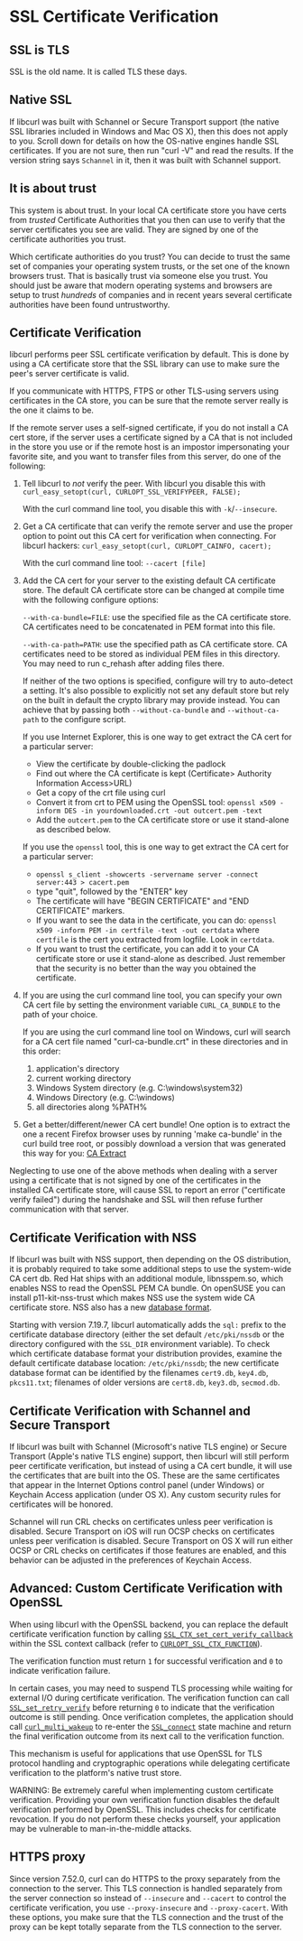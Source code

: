 SSL Certificate Verification
============================

SSL is TLS
----------

SSL is the old name. It is called TLS these days.

Native SSL
----------

If libcurl was built with Schannel or Secure Transport support (the native SSL
libraries included in Windows and Mac OS X), then this does not apply to
you. Scroll down for details on how the OS-native engines handle SSL
certificates. If you are not sure, then run "curl -V" and read the results. If
the version string says `Schannel` in it, then it was built with Schannel
support.

It is about trust
-----------------

This system is about trust. In your local CA certificate store you have certs
from *trusted* Certificate Authorities that you then can use to verify that
the server certificates you see are valid. They are signed by one of the
certificate authorities you trust.

Which certificate authorities do you trust? You can decide to trust the same
set of companies your operating system trusts, or the set one of the known
browsers trust. That is basically trust via someone else you trust. You should
just be aware that modern operating systems and browsers are setup to trust
*hundreds* of companies and in recent years several certificate authorities
have been found untrustworthy.

Certificate Verification
------------------------

libcurl performs peer SSL certificate verification by default. This is done
by using a CA certificate store that the SSL library can use to make sure the
peer's server certificate is valid.

If you communicate with HTTPS, FTPS or other TLS-using servers using
certificates in the CA store, you can be sure that the remote server really is
the one it claims to be.

If the remote server uses a self-signed certificate, if you do not install a CA
cert store, if the server uses a certificate signed by a CA that is not
included in the store you use or if the remote host is an impostor
impersonating your favorite site, and you want to transfer files from this
server, do one of the following:

 1. Tell libcurl to *not* verify the peer. With libcurl you disable this with
    `curl_easy_setopt(curl, CURLOPT_SSL_VERIFYPEER, FALSE);`

    With the curl command line tool, you disable this with `-k`/`--insecure`.

 2. Get a CA certificate that can verify the remote server and use the proper
    option to point out this CA cert for verification when connecting. For
    libcurl hackers: `curl_easy_setopt(curl, CURLOPT_CAINFO, cacert);`

    With the curl command line tool: `--cacert [file]`

 3. Add the CA cert for your server to the existing default CA certificate
    store. The default CA certificate store can be changed at compile time with
    the following configure options:

    `--with-ca-bundle=FILE`: use the specified file as the CA certificate
    store. CA certificates need to be concatenated in PEM format into this
    file.

    `--with-ca-path=PATH`: use the specified path as CA certificate store. CA
    certificates need to be stored as individual PEM files in this directory.
    You may need to run c_rehash after adding files there.

    If neither of the two options is specified, configure will try to
    auto-detect a setting. It's also possible to explicitly not set any
    default store but rely on the built in default the crypto library may
    provide instead. You can achieve that by passing both
    `--without-ca-bundle` and `--without-ca-path` to the configure script.

    If you use Internet Explorer, this is one way to get extract the CA cert
    for a particular server:

     - View the certificate by double-clicking the padlock
     - Find out where the CA certificate is kept (Certificate>
       Authority Information Access>URL)
     - Get a copy of the crt file using curl
     - Convert it from crt to PEM using the OpenSSL tool:
       `openssl x509 -inform DES -in yourdownloaded.crt -out outcert.pem -text`
     - Add the `outcert.pem` to the CA certificate store or use it stand-alone
       as described below.

    If you use the `openssl` tool, this is one way to get extract the CA cert
    for a particular server:

     - `openssl s_client -showcerts -servername server -connect server:443 > cacert.pem`
     - type "quit", followed by the "ENTER" key
     - The certificate will have "BEGIN CERTIFICATE" and "END CERTIFICATE"
       markers.
     - If you want to see the data in the certificate, you can do: `openssl
       x509 -inform PEM -in certfile -text -out certdata` where `certfile` is
       the cert you extracted from logfile. Look in `certdata`.
     - If you want to trust the certificate, you can add it to your CA
       certificate store or use it stand-alone as described. Just remember that
       the security is no better than the way you obtained the certificate.

 4. If you are using the curl command line tool, you can specify your own CA
    cert file by setting the environment variable `CURL_CA_BUNDLE` to the path
    of your choice.

    If you are using the curl command line tool on Windows, curl will search
    for a CA cert file named "curl-ca-bundle.crt" in these directories and in
    this order:
      1. application's directory
      2. current working directory
      3. Windows System directory (e.g. C:\windows\system32)
      4. Windows Directory (e.g. C:\windows)
      5. all directories along %PATH%

 5. Get a better/different/newer CA cert bundle! One option is to extract the
    one a recent Firefox browser uses by running 'make ca-bundle' in the curl
    build tree root, or possibly download a version that was generated this
    way for you: [CA Extract](https://curl.se/docs/caextract.html)

Neglecting to use one of the above methods when dealing with a server using a
certificate that is not signed by one of the certificates in the installed CA
certificate store, will cause SSL to report an error ("certificate verify
failed") during the handshake and SSL will then refuse further communication
with that server.

Certificate Verification with NSS
---------------------------------

If libcurl was built with NSS support, then depending on the OS distribution,
it is probably required to take some additional steps to use the system-wide
CA cert db. Red Hat ships with an additional module, libnsspem.so, which
enables NSS to read the OpenSSL PEM CA bundle. On openSUSE you can install
p11-kit-nss-trust which makes NSS use the system wide CA certificate
store. NSS also has a new [database
format](https://wiki.mozilla.org/NSS_Shared_DB).

Starting with version 7.19.7, libcurl automatically adds the `sql:` prefix to
the certificate database directory (either the set default `/etc/pki/nssdb` or
the directory configured with the `SSL_DIR` environment variable). To check
which certificate database format your distribution provides, examine the
default certificate database location: `/etc/pki/nssdb`; the new certificate
database format can be identified by the filenames `cert9.db`, `key4.db`,
`pkcs11.txt`; filenames of older versions are `cert8.db`, `key3.db`,
`secmod.db`.

Certificate Verification with Schannel and Secure Transport
-----------------------------------------------------------

If libcurl was built with Schannel (Microsoft's native TLS engine) or Secure
Transport (Apple's native TLS engine) support, then libcurl will still perform
peer certificate verification, but instead of using a CA cert bundle, it will
use the certificates that are built into the OS. These are the same
certificates that appear in the Internet Options control panel (under Windows)
or Keychain Access application (under OS X). Any custom security rules for
certificates will be honored.

Schannel will run CRL checks on certificates unless peer verification is
disabled. Secure Transport on iOS will run OCSP checks on certificates unless
peer verification is disabled. Secure Transport on OS X will run either OCSP
or CRL checks on certificates if those features are enabled, and this behavior
can be adjusted in the preferences of Keychain Access.

Advanced: Custom Certificate Verification with OpenSSL
------------------------------------------------------

When using libcurl with the OpenSSL backend, you can replace the default
certificate verification function by calling
[`SSL_CTX_set_cert_verify_callback`](https://www.openssl.org/docs/manmaster/man3/SSL_CTX_set_cert_verify_callback.html)
within the SSL context callback (refer to
[`CURLOPT_SSL_CTX_FUNCTION`](https://curl.se/libcurl/c/CURLOPT_SSL_CTX_FUNCTION.html)).

The verification function must return `1` for successful verification and `0` to
indicate verification failure.

In certain cases, you may need to suspend TLS processing while waiting for
external I/O during certificate verification. The verification function can call
[`SSL_set_retry_verify`](https://www.openssl.org/docs/manmaster/man3/SSL_set_retry_verify.html)
before returning `0` to indicate that the verification outcome is still pending.
Once verification completes, the application should call
[`curl_multi_wakeup`](https://curl.se/libcurl/c/curl_multi_wakeup.html) to
re-enter the
[`SSL_connect`](https://www.openssl.org/docs/man1.0.2/man3/SSL_connect.html)
state machine and return the final verification outcome from its next call to
the verification function.

This mechanism is useful for applications that use OpenSSL for TLS protocol
handling and cryptographic operations while delegating certificate verification
to the platform's native trust store.

WARNING: Be extremely careful when implementing custom certificate verification.
Providing your own verification function disables the default verification
performed by OpenSSL. This includes checks for certificate revocation. If you do
not perform these checks yourself, your application may be vulnerable to
man-in-the-middle attacks.

HTTPS proxy
-----------

Since version 7.52.0, curl can do HTTPS to the proxy separately from the
connection to the server. This TLS connection is handled separately from the
server connection so instead of `--insecure` and `--cacert` to control the
certificate verification, you use `--proxy-insecure` and `--proxy-cacert`.
With these options, you make sure that the TLS connection and the trust of the
proxy can be kept totally separate from the TLS connection to the server.
